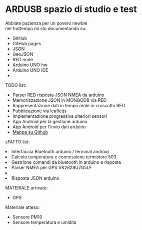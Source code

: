 <h1>ARDUSB spazio di studio e test</h1>

<p>Abbiate pazienza per un povero newbie<br>
nel frattempo mi sto documentando su:</p>
<ul>
<li>GitHub</li>
<li>GitHub pages</li>
<li>JSON</li>
<li>GeoJSON</li>
<li>RED node</li>
<li>Arduino UNO hw</li>
<li>Arduino UNO IDE</li>
<li></li>
</ul>
<p>TODO list:</p>
<ul>
<li>Parser RED risposta JSON NMEA da arduino</li>
<li>Memorizzazione JSON in MONGODB via RED</li>
<li>Rappresentazione dati in tempo reale in cruscotto RED</li>
<li>Pubblicazione via leafletjs</li>
<li>Implementazione progressiva ulteriori sensori</li>
<li>App Android per la gestione arduino</li>
<li>App Android per l'invio dati arduino</li>
<li><a href="./map.html">Mappa su Github</a></li>
</ul>
<p>sFATTO list:</p>
<li>Interfaccia Bluetooth arduino / terminal android</li>
<li>Calcolo temperatura e connessione termistore 503</li>
<li>Gestrione comandi da bluetooth in arduino e risposta</li>
<li>Parser NMEA per GPS VK2828U7G5LF<li>
<li>Risposta JSON arduino</li>
<p>MATERIALE arrivato:</p>
<ul>
<li>GPS</li>
</ul>
<p>Materiale atteso:</p>
<ul>
<li>Sensore PM10</li>
<li>Sensore temperatura e umidità</li>
</ul>
